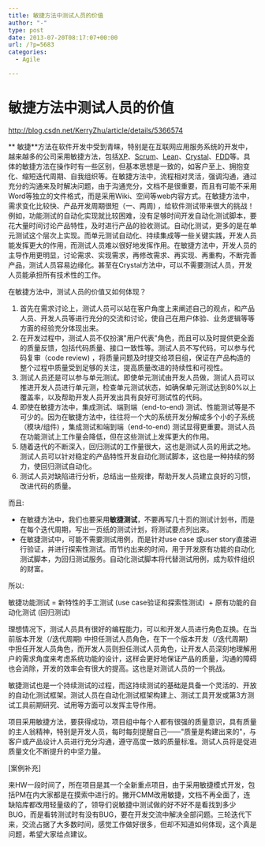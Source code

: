 ```yaml
---
title: 敏捷方法中测试人员的价值
author: "-"
type: post
date: 2013-07-20T08:17:07+00:00
url: /?p=5683
categories:
  - Agile

---
```

# 敏捷方法中测试人员的价值
<http://blog.csdn.net/KerryZhu/article/details/5366574>

** 敏捷**方法在软件开发中受到青睐，特别是在互联网应用服务系统的开发中，越来越多的公司采用敏捷方法，包括[XP][1]、[Scrum][2]、[Lean][3]、[Crystal][4]、[FDD][5]等。具体的敏捷方法在操作时有一些区别，但基本思想是一致的，如客户至上、拥抱变化、缩短迭代周期、自我组织等。在敏捷方法中，流程相对灵活，强调沟通，通过充分的沟通来及时解决问题，由于沟通充分，文档不是很重要，而且有可能不采用Word等独立的文件格式，而是采用Wiki、空间等web内容方式。在敏捷方法中，需求变化比较快、产品开发周期很短（一、两周) ，给软件测试带来很大的挑战！例如，功能测试的自动化实现就比较困难，没有足够时间开发自动化测试脚本，要花大量时间讨论产品特性，及时进行产品的验收测试。自动化测试，更多的是在单元测试这个层次上实现。而单元测试自动化、持续集成等一些关键实践，开发人员能发挥更大的作用，而测试人员难以很好地发挥作用。在敏捷方法中，开发人员的主导作用更明显，讨论需求、实现需求，再修改需求、再实现、再重构，不断完善产品，测试人员容易边缘化。甚至在Crystal方法中，可以不需要测试人员，开发人员能承担所有技术性的工作。


在敏捷方法中，测试人员的价值又如何体现？

  1. 首先在需求讨论上，测试人员可以站在客户角度上来阐述自己的观点，和产品人员、开发人员等进行充分的交流和讨论，使自己在用户体验、业务逻辑等等方面的经验充分体现出来。
  2. 在开发过程中，测试人员不仅扮演"用户代表"角色，而且可以及时提供更全面的质量反馈，包括代码质量、接口一致性等。测试人员不写代码，可以参与代码复审（code review) ，将质量问题及时提交给项目组，保证在产品构造的整个过程中质量受到足够的关注，提高质量改进的持续性和可视性。
  3. 测试人员还是可以参与单元测试。即使单元测试由开发人员做，测试人员可以推进开发人员进行单元测，检查单元测试状态，如确保单元测试达到80%以上覆盖率，以及帮助开发人员开发出具有良好可测试性的代码。
  4. 即使在敏捷方法中，集成测试、端到端（end-to-end) 测试、性能测试等是不可少的。因为在敏捷方法中，往往将一个大的系统开发分解成多个小的子系统（模块/组件) ，集成测试和端到端（end-to-end) 测试显得更重要。测试人员在功能测试上工作量会降低，但在这些测试上发挥更大的作用。
  5. 随着迭代的不断深入，回归测试的工作量很大，这也是测试人员的用武之地。 测试人员可以针对稳定的产品特性开发自动化测试脚本，这也是一种持续的努力，使回归测试自动化。
  6. 测试人员对缺陷进行分析，总结出一些规律，帮助开发人员建立良好的习惯，改进代码的质量。

而且: 

  * 在敏捷方法中，我们也要采用**敏捷测试**，不要再写几十页的测试计划书，而是在每个迭代周期，写出一页纸的测试计划，将测试要点列出来。
  * 在敏捷测试中，可能不需要测试用例，而是针对use case 或user story直接进行验证，并进行探索性测试。而节约出来的时间，用于开发原有功能的自动化测试脚本，为回归测试服务。自动化测试脚本将代替测试用例，成为软件组织的财富。

所以: 
  
敏捷功能测试 = 新特性的手工测试 (use case验证和探索性测试)  + 原有功能的自动化测试 (回归测试)


理想情况下，测试人员具有很好的编程能力，可以和开发人员进行角色互换。在当前版本开发（/迭代周期) 中担任测试人员角色，在下一个版本开发（/迭代周期) 中担任开发人员角色，而开发人员则担任测试人员角色，让开发人员深刻地理解用户的需求角度来考虑系统功能的设计，这样会更好地保证产品的质量，沟通的障碍也会消除，开发的效率会有很大的提高。这也是对测试人员的一个挑战。


敏捷测试也是一个持续测试的过程，而这持续测试的基础是具备一个灵活的、开放的自动化测试框架。测试人员在自动化测试框架构建上、测试工具开发或第3方测试工具前期研究、试用等方面可以发挥主导作用。


项目采用敏捷方法，要获得成功，项目组中每个人都有很强的质量意识，具有质量的主人翁精神，特别是开发人员，每时每刻提醒自己——"质量是构建出来的"，与客户或产品设计人员进行充分沟通，遵守高度一致的质量标准。测试人员将是促进质量文化不断提升的中坚力量。


[案例补充]

来HW一段时间了，所在项目是其一个全新重点项目，由于采用敏捷模式开发，包括PM在内大家都是在摸索中进行的。撇开CMM改用敏捷，文档不再全面了，连缺陷库都改用轻量级的了，领导们说敏捷中测试做的好不好不是看找到多少BUG，而是看转测试时有没有BUG，要在开发交流中解决全部问题。三轮迭代下来，交流占据了大多数时间，感觉工作做好很多，但却不知道如何体现，这个真是问题，希望大家给点建议。

 [1]: http://www.extremeprogramming.org/
 [2]: http://www.scrumalliance.org/
 [3]: http://leansoftwareengineering.com/
 [4]: http://alistair.cockburn.us/Crystal+methodologies
 [5]: http://www.featuredrivendevelopment.com/